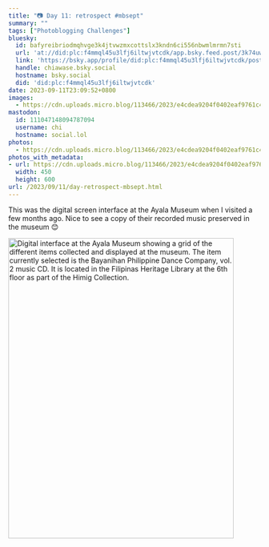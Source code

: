 ```yaml
---
title: "📷 Day 11: retrospect #mbsept"
summary: ""
tags: ["Photoblogging Challenges"]
bluesky:
  id: bafyreibriodmqhvge3k4jtvwzmxcottslx3kndn6ci556nbwmlmrmn7sti
  url: 'at://did:plc:f4mmql45u3lfj6iltwjvtcdk/app.bsky.feed.post/3k74uwitu2c2i'
  link: 'https://bsky.app/profile/did:plc:f4mmql45u3lfj6iltwjvtcdk/post/3k74uwitu2c2i'
  handle: chiawase.bsky.social
  hostname: bsky.social
  did: 'did:plc:f4mmql45u3lfj6iltwjvtcdk'
date: 2023-09-11T23:09:52+0800
images:
  - https://cdn.uploads.micro.blog/113466/2023/e4cdea9204f0402eaf9761c4e717dab2.jpg
mastodon:
  id: 111047148094787094
  username: chi
  hostname: social.lol
photos:
  - https://cdn.uploads.micro.blog/113466/2023/e4cdea9204f0402eaf9761c4e717dab2.jpg
photos_with_metadata:
- url: https://cdn.uploads.micro.blog/113466/2023/e4cdea9204f0402eaf9761c4e717dab2.jpg
  width: 450
  height: 600
url: /2023/09/11/day-retrospect-mbsept.html
---
```


This was the digital screen interface at the Ayala Museum when I visited a few months ago. Nice to see a copy of their recorded music preserved in the museum 😊

<img src="/img/uploads/2023/e4cdea9204f0402eaf9761c4e717dab2.jpg" width="450" height="600" alt="Digital interface at the Ayala Museum showing a grid of the different items collected and displayed at the museum. The item currently selected is the Bayanihan Philippine Dance Company, vol. 2 music CD. It is located in the Filipinas Heritage Library at the 6th floor as part of the Himig Collection.">
